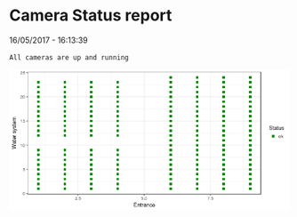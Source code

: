 Camera Status report
================
16/05/2017 - 16:13:39

    All cameras are up and running

![](camreport_files/figure-markdown_github/unnamed-chunk-2-1.png)
